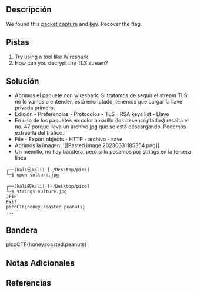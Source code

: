 ## Descripción
We found this [packet capture](https://jupiter.challenges.picoctf.org/static/fbf98e695555a2a48fe42c9a245de376/capture.pcap) and [key](https://jupiter.challenges.picoctf.org/static/fbf98e695555a2a48fe42c9a245de376/picopico.key). Recover the flag.

## Pistas 
1. Try using a tool like Wireshark.
2. How can you decrypt the TLS stream?

## Solución
* Abrimos el paquete con wireshark. Si tratamos de seguir el stream TLS, no lo vamos a entender, está encriptado, tenemos que cargar la llave privada primero.
* Edición - Preferencias - Protocolos - TLS - RSA keys list - Llave
* En uno de los paquetes en color amarillo (los desencriptados) resalta el no. 47 porque lleva un archivo jpg que se está descargando. Podemos extraerla del tráfico.
*  File - Export objects - HTTP - archivo - save
* Abrimos la imagen:
![[Pasted image 20230331185354.png]]
* Un memillo, no hay bandera, pero si lo pasamos por strings en la tercera línea
```
┌──(kali㉿kali)-[~/Desktop/pico]
└─$ open vulture.jpg 
                                                                             
┌──(kali㉿kali)-[~/Desktop/pico]
└─$ strings vulture.jpg 
JFIF
Exif
picoCTF{honey.roasted.peanuts}
...
```

## Bandera
picoCTF{honey.roasted.peanuts}

## Notas Adicionales

## Referencias
